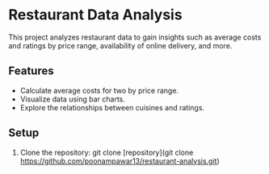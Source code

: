 # Restaurant Data Analysis

This project analyzes restaurant data to gain insights such as average costs and ratings by price range, availability of online delivery, and more.

## Features
- Calculate average costs for two by price range.
- Visualize data using bar charts.
- Explore the relationships between cuisines and ratings.

## Setup
1. Clone the repository:
   git clone [repository](git clone https://github.com/poonampawar13/restaurant-analysis.git)

